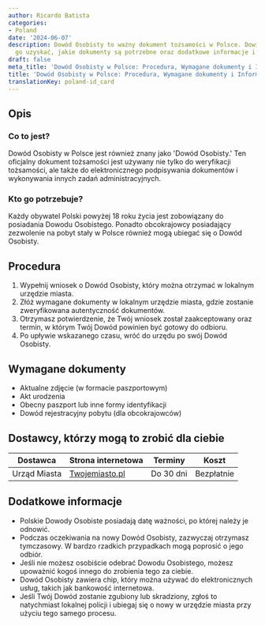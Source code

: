 ```yaml
---
author: Ricardo Batista
categories:
- Poland
date: '2024-06-07'
description: Dowód Osobisty to ważny dokument tożsamości w Polsce. Dowiedz się jak
  go uzyskać, jakie dokumenty są potrzebne oraz dodatkowe informacje i usługi.
draft: false
meta_title: 'Dowód Osobisty w Polsce: Procedura, Wymagane dokumenty i Informacje'
title: 'Dowód Osobisty w Polsce: Procedura, Wymagane dokumenty i Informacje'
translationKey: poland-id_card
---
```



## Opis
### Co to jest?
Dowód Osobisty w Polsce jest również znany jako 'Dowód Osobisty.' Ten oficjalny dokument tożsamości jest używany nie tylko do weryfikacji tożsamości, ale także do elektronicznego podpisywania dokumentów i wykonywania innych zadań administracyjnych.

### Kto go potrzebuje?
Każdy obywatel Polski powyżej 18 roku życia jest zobowiązany do posiadania Dowodu Osobistego. Ponadto obcokrajowcy posiadający zezwolenie na pobyt stały w Polsce również mogą ubiegać się o Dowód Osobisty.

## Procedura
1. Wypełnij wniosek o Dowód Osobisty, który można otrzymać w lokalnym urzędzie miasta.
2. Złóż wymagane dokumenty w lokalnym urzędzie miasta, gdzie zostanie zweryfikowana autentyczność dokumentów.
3. Otrzymasz potwierdzenie, że Twój wniosek został zaakceptowany oraz termin, w którym Twój Dowód powinien być gotowy do odbioru.
4. Po upływie wskazanego czasu, wróć do urzędu po swój Dowód Osobisty.

## Wymagane dokumenty
- Aktualne zdjęcie (w formacie paszportowym)
- Akt urodzenia
- Obecny paszport lub inne formy identyfikacji
- Dowód rejestracyjny pobytu (dla obcokrajowców)

## Dostawcy, którzy mogą to zrobić dla ciebie

| Dostawca        |     Strona internetowa     |     Terminy    |       Koszt      |
| --------------- | --------------- |  :-------------: | :-------------: |
| Urząd Miasta    |  [Twojemiasto.pl](http://www.twojemiasto.pl)  |  Do 30 dni  |  Bezpłatnie  |

## Dodatkowe informacje
- Polskie Dowody Osobiste posiadają datę ważności, po której należy je odnowić.
- Podczas oczekiwania na nowy Dowód Osobisty, zazwyczaj otrzymasz tymczasowy. W bardzo rzadkich przypadkach mogą poprosić o jego odbiór.
- Jeśli nie możesz osobiście odebrać Dowodu Osobistego, możesz upoważnić kogoś innego do zrobienia tego za ciebie.
- Dowód Osobisty zawiera chip, który można używać do elektronicznych usług, takich jak bankowość internetowa.
- Jeśli Twój Dowód zostanie zgubiony lub skradziony, zgłoś to natychmiast lokalnej policji i ubiegaj się o nowy w urzędzie miasta przy użyciu tego samego procesu.